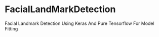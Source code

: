 # FacialLandMarkDetection
Facial Landmark Detection Using Keras And Pure Tensorflow For Model Fitting
